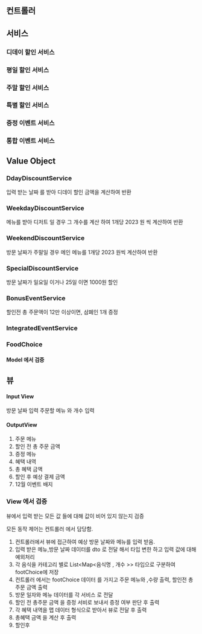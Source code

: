 
## 컨트롤러 

## 서비스 
### 디데이 할인 서비스

### 평일 할인 서비스 
### 주말 할인 서비스
### 특별 할인 서비스 
### 증정 이벤트 서비스
### 통합 이벤트 서비스 


## Value Object 
### DdayDiscountService
입력 받는 날짜 를 받아 디데이 할인 금액을 계산하여 반환
### WeekdayDiscountService
메뉴를 받아 디저트 일 경우 그 개수를 계산 하여 1개당 2023 원 씩 계산하여 반환 
### WeekendDiscountService
방문 날짜가 주말일 경우 메인 메뉴를 1개당 2023 원씩 계산하여 반환
### SpecialDiscountService
방문 날짜가 일요일 이거나 25일 이면 1000원 할인
### BonusEventService
할인전 총 주문액이 12만 이상이면, 삼폐인 1개 증정 
### IntegratedEventService

### FoodChoice


#### Model 에서 검증




## 뷰 
#### Input View
방문 날짜 입력 
주문할 메뉴 와 개수 입력 

#### OutputView

1. 주문 메뉴
2. 할인 전 총 주문 금액 
3. 증정 메뉴
4. 혜택 내역 
5. 총 혜택 금액 
6. 할인 후 예상 결제 금액 
7. 12월 이벤트 배지

### View 에서 검증
뷰에서 입력 받는 모든 값 들에 대해 값이 비어 있지 않는지 검증 

모든 동작 제어는  컨트롤러 에서 담당함.

1. 컨트롤러에서 뷰에 접근하여 예상 방문 날짜와 메뉴를 입력 받음.
2. 입력 받은 메뉴,방문 날짜 데이터를 dto 로 전달 해서 타입 변한 하고 입력 값에 대해 예외처리 
3. 각 음식을 카테고리 별로 List<Map<음식명 , 개수  >> 타입으로 구분하여 footChoice에 저장 
4. 컨트롤러 에서는 footChoice 데이터 를 가지고 주문 메뉴와 ,수량 출력, 할인전 총주문 금액 출력
5. 방문 일자와 메뉴 데이터를 각 서비스 로 전달 
6. 할인 전 총주문 금액 을 증정 서비로 보내서 증정 여부 판단 후 출력 
7. 각 혜택 내역을 맵 데이터 형식으로 받아서 뷰로 전달 후 출력 
8. 총혜택  금액 을 계산 후 출력 
9. 할인후 






